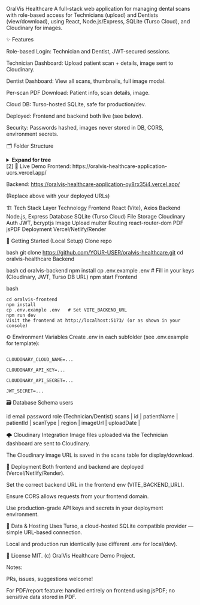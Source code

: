 OralVis Healthcare
A full-stack web application for managing dental scans with role-based access for Technicians (upload) and Dentists (view/download), using React, Node.js/Express, SQLite (Turso Cloud), and Cloudinary for images.

✨ Features

Role-based Login: Technician and Dentist, JWT-secured sessions.

Technician Dashboard: Upload patient scan + details, image sent to Cloudinary.

Dentist Dashboard: View all scans, thumbnails, full image modal.

Per-scan PDF Download: Patient info, scan details, image.

Cloud DB: Turso-hosted SQLite, safe for production/dev.

Deployed: Frontend and backend both live (see below).

Security: Passwords hashed, images never stored in DB, CORS, environment secrets.

🗂 Folder Structure
<details> <summary><b>Expand for tree</b></summary>
bash

 ```
oralvis-backend
├── config/
├── controllers/
├── middleware/
├── models/
├── node_modules/
├── routes/
├── .env
├── .gitignore
├── index.js
├── package-lock.json
├── package.json
├── vercel.json

oralvis-frontend
├── dist/
├── node_modules/
├── public/
├── src/
├── .gitignore
├── eslint.config.js
├── index.html
├── package-lock.json
├── package.json
├── README.md
├── vercel.json
├── vite.config.js
```
</details> [2]
🔗 Live Demo
Frontend: https://oralvis-healthcare-application-ucrs.vercel.app/

Backend: https://oralvis-healthcare-application-oy8rx35i4.vercel.app/

(Replace above with your deployed URLs)

🏗️ Tech Stack
Layer	Technology
Frontend	React (Vite), Axios
Backend	Node.js, Express
Database	SQLite (Turso Cloud)
File Storage	Cloudinary
Auth	JWT, bcryptjs
Image Upload	multer
Routing	react-router-dom
PDF	jsPDF
Deployment	Vercel/Netlify/Render

📝 Getting Started (Local Setup)
Clone repo

bash
git clone https://github.com/YOUR-USER/oralvis-healthcare.git
cd oralvis-healthcare
Backend

bash
cd oralvis-backend
npm install
cp .env.example .env   # Fill in your keys (Cloudinary, JWT, Turso DB URL)
npm start
Frontend

bash
```
cd oralvis-frontend
npm install
cp .env.example .env   # Set VITE_BACKEND_URL
npm run dev
Visit the frontend at http://localhost:5173/ (or as shown in your console)
```

⚙️ Environment Variables
Create .env in each subfolder (see .env.example for template):
 
```

CLOUDINARY_CLOUD_NAME=...

CLOUDINARY_API_KEY=...

CLOUDINARY_API_SECRET=...

JWT_SECRET=...
```


🗃️ Database Schema
users

id	email	password	role (Technician/Dentist)
scans
| id | patientName | patientId | scanType | region | imageUrl | uploadDate |

🌩️ Cloudinary Integration
Image files uploaded via the Technician dashboard are sent to Cloudinary.

The Cloudinary image URL is saved in the scans table for display/download.

🚀 Deployment
Both frontend and backend are deployed (Vercel/Netlify/Render).

Set the correct backend URL in the frontend env (VITE_BACKEND_URL).

Ensure CORS allows requests from your frontend domain.

Use production-grade API keys and secrets in your deployment environment.

💾 Data & Hosting
Uses Turso, a cloud-hosted SQLite compatible provider — simple URL-based connection.

Local and production run identically (use different .env for local/dev).

🧾 License
MIT.
(c) OralVis Healthcare Demo Project.

Notes:

PRs, issues, suggestions welcome!

For PDF/report feature: handled entirely on frontend using jsPDF; no sensitive data stored in PDF.
